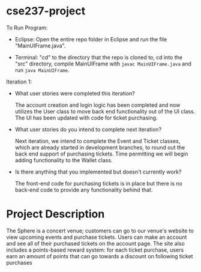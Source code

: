 # cse237-project

To Run Program:

- Eclipse: Open the entire repo folder in Eclipse and run the file "MainUIFrame.java". 

- Terminal: "cd" to the directory that the repo is cloned to, cd into the "src" directory, compile MainUIFrame with `javac MainUIFrame.java` and run `java MainUIFrame`.

Iteration 1:

- What user stories were completed this iteration?
	
	The account creation and login logic has been completed and now utilizes the User class to move back end functionality out of the UI class. The UI has been updated with code for ticket purchasing.

- What user stories do you intend to complete next iteration?
	
	Next iteration, we intend to complete the Event and Ticket classes, which are already started in development branches, to round out the back end support of purchasing tickets. Time permitting we will begin adding functionality to the Wallet class.

- Is there anything that you implemented but doesn't currently work?
	
	The front-end code for purchasing tickets is in place but there is no back-end code to provide any functionality behind that.

# Project Description
The Sphere is a concert venue; customers can go to our venue's website to view upcoming events and purchase tickets. Users can make an account and see all of their purchased tickets on the account page. The site also includes a points-based reward system: for each ticket purchase, users earn an amount of points that can go towards a discount on following ticket purchases
